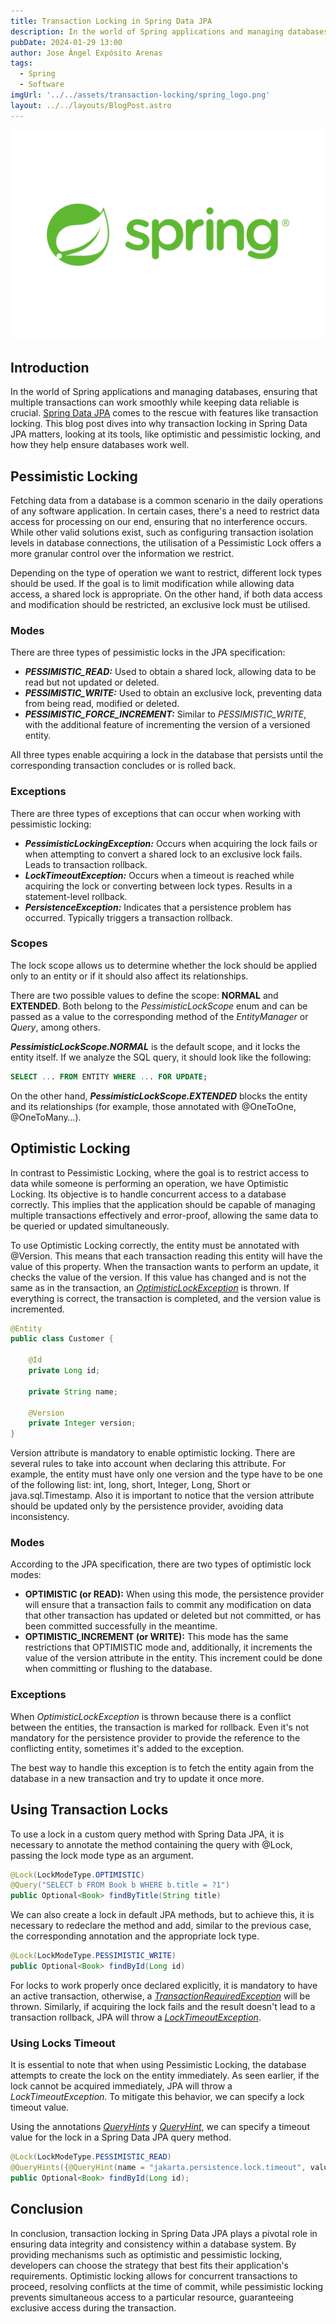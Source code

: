 ```yaml
---
title: Transaction Locking in Spring Data JPA
description: In the world of Spring applications and managing databases, ensuring that multiple transactions can work smoothly while keeping data reliable is crucial. Spring Data JPA comes to the rescue with features like transaction locking.
pubDate: 2024-01-29 13:00
author: Jose Ángel Expósito Arenas
tags:
  - Spring
  - Software
imgUrl: '../../assets/transaction-locking/spring_logo.png'
layout: ../../layouts/BlogPost.astro
---
```


![Spring Data JPA transaction locking](../../assets/transaction-locking/spring_logo.png)

## Introduction

In the world of Spring applications and managing databases, ensuring that multiple transactions can work smoothly while keeping data reliable is crucial. [Spring Data JPA](https://spring.io/projects/spring-data-jpa/) comes to the rescue with features like transaction locking. This blog post dives into why transaction locking in Spring Data JPA matters, looking at its tools, like optimistic and pessimistic locking, and how they help ensure databases work well.

## Pessimistic Locking

Fetching data from a database is a common scenario in the daily operations of any software application. In certain cases, there's a need to restrict data access for processing on our end, ensuring that no interference occurs. While other valid solutions exist, such as configuring transaction isolation levels in database connections, the utilisation of a Pessimistic Lock offers a more granular control over the information we restrict.

Depending on the type of operation we want to restrict, different lock types should be used. If the goal is to limit modification while allowing data access, a shared lock is appropriate. On the other hand, if both data access and modification should be restricted, an exclusive lock must be utilised.

### Modes

There are three types of pessimistic locks in the JPA specification:

- ***PESSIMISTIC_READ:*** Used to obtain a shared lock, allowing data to be read but not updated or deleted.
- ***PESSIMISTIC_WRITE:*** Used to obtain an exclusive lock, preventing data from being read, modified or deleted.
- ***PESSIMISTIC_FORCE_INCREMENT:*** Similar to *PESSIMISTIC_WRITE*, with the additional feature of incrementing the version of a versioned entity.

All three types enable acquiring a lock in the database that persists until the corresponding transaction concludes or is rolled back.

### Exceptions

There are three types of exceptions that can occur when working with pessimistic locking:

- ***PessimisticLockingException:*** Occurs when acquiring the lock fails or when attempting to convert a shared lock to an exclusive lock fails. Leads to transaction rollback.
- ***LockTimeoutException:*** Occurs when a timeout is reached while acquiring the lock or converting between lock types. Results in a statement-level rollback.
- ***PersistenceException:*** Indicates that a persistence problem has occurred. Typically triggers a transaction rollback.

### Scopes

The lock scope allows us to determine whether the lock should be applied only to an entity or if it should also affect its relationships.

There are two possible values to define the scope: **NORMAL** and **EXTENDED**. Both belong to the *PessimisticLockScope* enum and can be passed as a value to the corresponding method of the *EntityManager* or *Query*, among others.

***PessimisticLockScope.NORMAL*** is the default scope, and it locks the entity itself. If we analyze the SQL query, it should look like the following:

```sql
SELECT ... FROM ENTITY WHERE ... FOR UPDATE;
```

On the other hand, ***PessimisticLockScope.EXTENDED*** blocks the entity and its relationships (for example, those annotated with @OneToOne, @OneToMany…).

## Optimistic Locking

In contrast to Pessimistic Locking, where the goal is to restrict access to data while someone is performing an operation, we have Optimistic Locking. Its objective is to handle concurrent access to a database correctly. This implies that the application should be capable of managing multiple transactions effectively and error-proof, allowing the same data to be queried or updated simultaneously.

To use Optimistic Locking correctly, the entity must be annotated with @Version. This means that each transaction reading this entity will have the value of this property. When the transaction wants to perform an update, it checks the value of the version. If this value has changed and is not the same as in the transaction, an *[OptimisticLockException](https://docs.oracle.com/javaee%2F7%2Fapi%2F%2F/javax/persistence/OptimisticLockException.html)* is thrown. If everything is correct, the transaction is completed, and the version value is incremented.

```java
@Entity
public class Customer {

    @Id
    private Long id;

    private String name;

    @Version
    private Integer version;
}
```

Version attribute is mandatory to enable optimistic locking. There are several rules to take into account when declaring this attribute. For example, the entity must have only one version and the type have to be one of the following list: int, long, short, Integer, Long, Short or java.sql.Timestamp. Also it is important to notice that the version attribute should be updated only by the persistence provider, avoiding data inconsistency.

### Modes

According to the JPA specification, there are two types of optimistic lock modes:

- **OPTIMISTIC (or READ):** When using this mode, the persistence provider will ensure that a transaction fails to commit any modification on data that other transaction has updated or deleted but not committed, or has been committed successfully in the meantime.
- **OPTIMISTIC_INCREMENT (or WRITE):** This mode has the same restrictions that OPTIMISTIC mode and, additionally, it increments the value of the version attribute in the entity. This increment could be done when committing or flushing to the database.

### Exceptions

When *OptimisticLockException* is thrown because there is a conflict between the entities, the transaction is marked for rollback. Even it's not mandatory for the persistence provider to provide the reference to the conflicting entity, sometimes it's added to the exception.

The best way to handle this exception is to fetch the entity again from the database in a new transaction and try to update it once more.

## Using Transaction Locks

To use a lock in a custom query method with Spring Data JPA, it is necessary to annotate the method containing the query with @Lock, passing the lock mode type as an argument.

```java
@Lock(LockModeType.OPTIMISTIC)
@Query("SELECT b FROM Book b WHERE b.title = ?1")
public Optional<Book> findByTitle(String title)
```

We can also create a lock in default JPA methods, but to achieve this, it is necessary to redeclare the method and add, similar to the previous case, the corresponding annotation and the appropriate lock type.

```java
@Lock(LockModeType.PESSIMISTIC_WRITE)
public Optional<Book> findById(Long id)
```

For locks to work properly once declared explicitly, it is mandatory to have an active transaction, otherwise, a *[TransactionRequiredException](https://docs.oracle.com/javaee/7/api/javax/persistence/TransactionRequiredException.html)* will be thrown. Similarly, if acquiring the lock fails and the result doesn't lead to a transaction rollback, JPA will throw a  *[LockTimeoutException](https://docs.oracle.com/javaee/7/api/javax/persistence/LockTimeoutException.html)*.

### Using Locks Timeout

It is essential to note that when using Pessimistic Locking, the database attempts to create the lock on the entity immediately. As seen earlier, if the lock cannot be acquired immediately, JPA will throw a *LockTimeoutException*. To mitigate this behavior, we can specify a lock timeout value.

Using the annotations *[QueryHints](https://docs.spring.io/spring-data/jpa/docs/current/api/org/springframework/data/jpa/repository/QueryHints.html)* y *[QueryHint](https://docs.oracle.com/javaee/7/api/javax/persistence/QueryHint.html)*, we can specify a timeout value for the lock in a Spring Data JPA query method.

```java
@Lock(LockModeType.PESSIMISTIC_READ)
@QueryHints({@QueryHint(name = "jakarta.persistence.lock.timeout", value = "2000")})
public Optional<Book> findById(Long id);
```

## Conclusion

In conclusion, transaction locking in Spring Data JPA plays a pivotal role in ensuring data integrity and consistency within a database system. By providing mechanisms such as optimistic and pessimistic locking, developers can choose the strategy that best fits their application's requirements. Optimistic locking allows for concurrent transactions to proceed, resolving conflicts at the time of commit, while pessimistic locking prevents simultaneous access to a particular resource, guaranteeing exclusive access during the transaction.